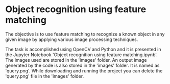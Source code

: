 # Object recognition using feature matching

The objective is to use feature matching to recognize a known object in any given image by applying various image processing techniques.

The task is accomplished using OpenCV and Python and it is presented in the Jupyter Notebook 'Object recognition using feature matching.ipynb'. The images used are stored in the 'images' folder. An output image generated by the code is also stored in the 'images' folder. It is named as 'query.png'. While downloading and running the project you can delete the 'query.png' file in the 'images' folder.
